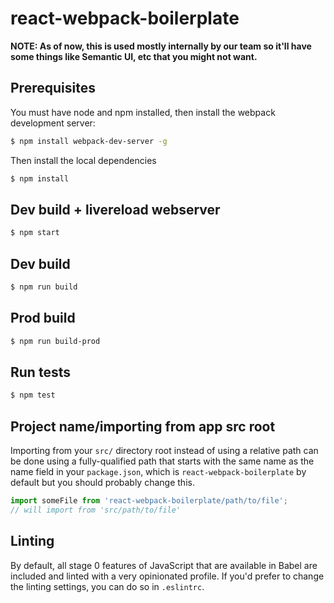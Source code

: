 # react-webpack-boilerplate

**NOTE: As of now, this is used mostly internally by our team so it'll have some things like Semantic UI, etc that you might not want.**

## Prerequisites
You must have node and npm installed, then install the webpack development server:

```bash
$ npm install webpack-dev-server -g
```

Then install the local dependencies

```bash
$ npm install
```

## Dev build + livereload webserver
```bash
$ npm start
```

## Dev build
```bash
$ npm run build
```

## Prod build
```bash
$ npm run build-prod
```

## Run tests
```bash
$ npm test
```

## Project name/importing from app src root

Importing from your `src/` directory root instead of using a relative path can be done using a fully-qualified path that starts with the same name as the name field in your `package.json`, which is `react-webpack-boilerplate` by default but you should probably change this.

```js
import someFile from 'react-webpack-boilerplate/path/to/file';
// will import from 'src/path/to/file'
```

## Linting

By default, all stage 0 features of JavaScript that are available in Babel are included and linted with a very opinionated profile. If you'd prefer to change the linting settings, you can do so in `.eslintrc`.
